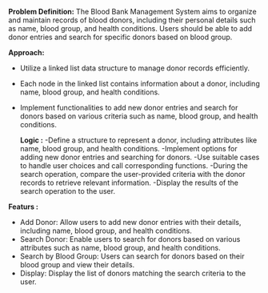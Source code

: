 **Problem Definition:**
The Blood Bank Management System aims to organize and maintain records of blood donors, including their personal details such as name, blood group, and health conditions. Users should be able to add donor entries and search for specific donors based on blood group.


**Approach:**

- Utilize a linked list data structure to manage donor records efficiently.
- Each node in the linked list contains information about a donor, including name, blood group, and health conditions.
- Implement functionalities to add new donor entries and search for donors based on various criteria such as name, blood group, and health conditions.

  **Logic :**
-Define a structure to represent a donor, including attributes like name, blood group, and health conditions.
-Implement options for adding new donor entries and searching for donors.
-Use suitable cases to handle user choices and call corresponding functions.
-During the search operation, compare the user-provided criteria with the donor records to retrieve relevant information.
-Display the results of the search operation to the user.

**Featurs :**
- Add Donor: Allow users to add new donor entries with their details, including name, blood group, and health conditions.
- Search Donor: Enable users to search for donors based on various attributes such as name, blood group, and health conditions.
- Search by Blood Group: Users can search for donors based on their blood group and view their details.
- Display: Display the list of donors matching the search criteria to the user.

  

